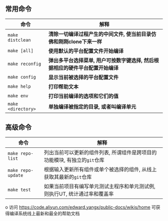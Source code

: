 常用命令
---

| 命令                  | 解释                                                                              |
|-----------------------|-----------------------------------------------------------------------------------|
| `make distclean`      | **清除一切编译过程产生的中间文件, 使当前目录仿佛和刚刚clone下来一样**             |
| `make [all]`          | **使用默认的平台配置文件开始编译**                                                |
| `make reconfig`       | **弹出多平台选择菜单, 用户可按数字键选择, 然后根据相应的硬件平台配置开始编译**    |
| `make config`         | **显示当前被选择的平台配置文件**                                                  |
| `make help`           | **打印帮助文本**                                                                  |
| `make env`            | **打印当前编译的选项和它们的值**                                                  |
| `make <directory>`    | **单独编译被<directory>指定的目录, 或者叫编译单元**                               |

高级命令
---

| 命令                  | 解释                                                                              |
|-----------------------|-----------------------------------------------------------------------------------|
| `make repo-list`      | 列出当前可以更新的组件列表, 所谓组件是跨项目的功能模块, 有独立的`git`仓库         |
| `make repo-update`    | 根据输入更新所有组件或单个被选择的组件, 从线上获取其最新的`git`仓库               |
| `make test`           | 如果当前项目有编写单元测试主程序和单元测试例, 则执行UT, 统计通过率和覆盖率        |

o 访问 https://code.aliyun.com/edward.yangx/public-docs/wikis/home 可获得编译系统线上最新和最全的帮助文档
